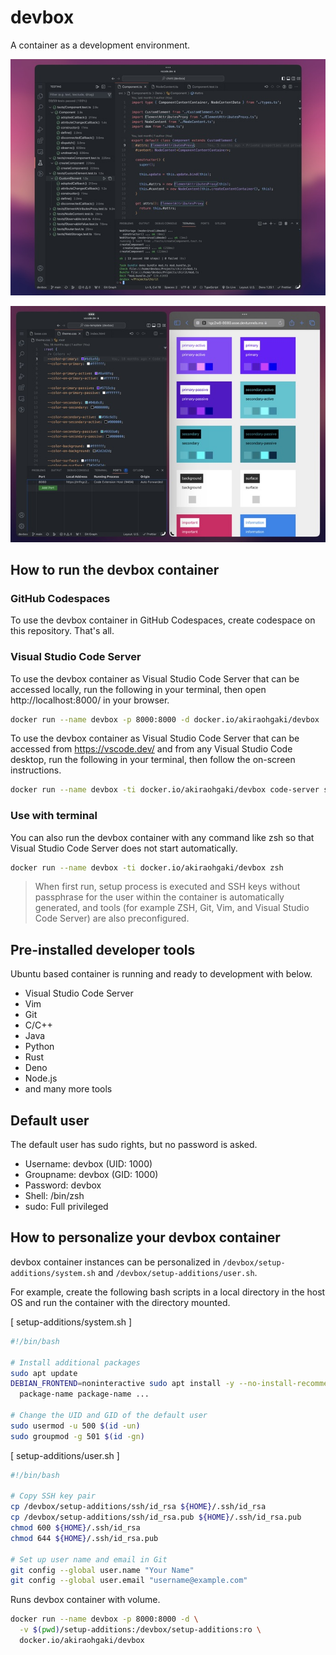 # devbox

A container as a development environment.

![screenshot-01](images/screenshot-01.jpg)

![screenshot-02](images/screenshot-02.jpg)

## How to run the devbox container

### GitHub Codespaces

To use the devbox container in GitHub Codespaces, create codespace on this repository. That's all.

### Visual Studio Code Server

To use the devbox container as Visual Studio Code Server that can be accessed locally, run the following in your terminal, then open http://localhost:8000/ in your browser.

```sh
docker run --name devbox -p 8000:8000 -d docker.io/akiraohgaki/devbox
```

To use the devbox container as Visual Studio Code Server that can be accessed from https://vscode.dev/ and from any Visual Studio Code desktop, run the following in your terminal, then follow the on-screen instructions.

```sh
docker run --name devbox -ti docker.io/akiraohgaki/devbox code-server serve
```

### Use with terminal

You can also run the devbox container with any command like zsh so that Visual Studio Code Server does not start automatically.

```sh
docker run --name devbox -ti docker.io/akiraohgaki/devbox zsh
```

> When first run, setup process is executed and SSH keys without passphrase for the user within the container is automatically generated, and tools (for example ZSH, Git, Vim, and Visual Studio Code Server) are also preconfigured.

## Pre-installed developer tools

Ubuntu based container is running and ready to development with below.

- Visual Studio Code Server
- Vim
- Git
- C/C++
- Java
- Python
- Rust
- Deno
- Node.js
- and many more tools

## Default user

The default user has sudo rights, but no password is asked.

- Username: devbox (UID: 1000)
- Groupname: devbox (GID: 1000)
- Password: devbox
- Shell: /bin/zsh
- sudo: Full privileged

## How to personalize your devbox container

devbox container instances can be personalized in `/devbox/setup-additions/system.sh` and `/devbox/setup-additions/user.sh`.

For example, create the following bash scripts in a local directory in the host OS and run the container with the directory mounted.

[ setup-additions/system.sh ]

```bash
#!/bin/bash

# Install additional packages
sudo apt update
DEBIAN_FRONTEND=noninteractive sudo apt install -y --no-install-recommends \
  package-name package-name ...

# Change the UID and GID of the default user
sudo usermod -u 500 $(id -un)
sudo groupmod -g 501 $(id -gn)
```

[ setup-additions/user.sh ]

```bash
#!/bin/bash

# Copy SSH key pair
cp /devbox/setup-additions/ssh/id_rsa ${HOME}/.ssh/id_rsa
cp /devbox/setup-additions/ssh/id_rsa.pub ${HOME}/.ssh/id_rsa.pub
chmod 600 ${HOME}/.ssh/id_rsa
chmod 644 ${HOME}/.ssh/id_rsa.pub

# Set up user name and email in Git
git config --global user.name "Your Name"
git config --global user.email "username@example.com"
```

Runs devbox container with volume.

```sh
docker run --name devbox -p 8000:8000 -d \
  -v $(pwd)/setup-additions:/devbox/setup-additions:ro \
  docker.io/akiraohgaki/devbox
```
